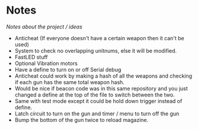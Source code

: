 # Notes

_Notes about the project / ideas_

- Anticheat (If everyone doesn't have a certain weapon then it can't be used)
- System to check no overlapping unitnums, else it will be modified.
- FastLED stuff
- Optional Vibration motors
- Have a define to turn on or off Serial debug
- Anticheat could work by making a hash of all the weapons and checking if each gun has the same total weapon hash.
- Would be nice if beacon code was in this same repository and you just changed a define 
at the top of the file to switch between the two.
- Same with test mode except it could be hold down trigger instead of define.
- Latch circuit to turn on the gun and timer / menu to turn off the gun
- Bump the bottom of the gun twice to reload magazine.